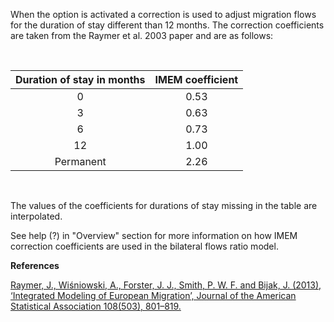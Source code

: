 When the option is activated a correction is used to adjust migration flows for the duration of stay different than 12 months. The correction coefficients are taken from the Raymer et al. 2003 paper and are as follows:

<br>
<style>

th {
  border: 1px solid black;
  border-collapse: collapse;
  background-color: #CCBBFF;
  text-align: center;
}

td {
  border: 1px solid black;
  border-collapse: collapse;
}

tr:hover {background-color: #E0DDFF;}

table {
  border-collapse: collapse;
  width:80%;
}

</style>
<center>

|        Duration of stay in months       |        IMEM coefficient         |
|:---------------------------------------:|:-------------------------------:|
|                     0                   |              0.53               |
|                     3                   |              0.63               |
|                     6                   |              0.73               |
|                    12                   |              1.00               |
|                Permanent                |              2.26               |
<br>
</center>

The values of the coefficients for durations of stay missing in the table are interpolated. 

See help (?) in "Overview" section for more information on how IMEM correction coefficients are used in the bilateral flows ratio model.

**References**

<a href="https://www.tandfonline.com/doi/abs/10.1080/01621459.2013.789435?journalCode=uasa20">Raymer, J., Wiśniowski, A., Forster, J. J., Smith, P. W. F. and Bijak, J. (2013), ‘Integrated Modeling of European Migration’, Journal of the American Statistical Association 108(503), 801–819.</a>
